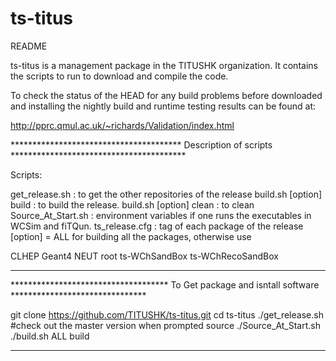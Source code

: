 # ts-titus
README 

ts-titus is a management package in the TITUSHK organization. It contains the scripts to run to download and compile the code.

To check the status of the HEAD for any build problems before downloaded and installing the nightly build and runtime testing results can be found at:

http://pprc.qmul.ac.uk/~richards/Validation/index.html

*************************************** Description of scripts  ****************************************

Scripts:

get_release.sh                  : to get the other repositories of the release
build.sh [option] build         : to build the release. 
build.sh [option] clean         : to clean
Source_At_Start.sh              : environment variables if one runs the executables in WCSim and fiTQun. 
ts_release.cfg                  : tag of each package of the release
[option] = ALL for building all the packages, otherwise use 

CLHEP Geant4 NEUT root ts-WChSandBox ts-WChRecoSandBox
*******************************************************************************************************

************************************ To Get package and isntall software *******************************

git clone https://github.com/TITUSHK/ts-titus.git
cd ts-titus
./get_release.sh  #check out the master version when prompted
source ./Source_At_Start.sh
./build.sh ALL build 

********************************************************************************************************